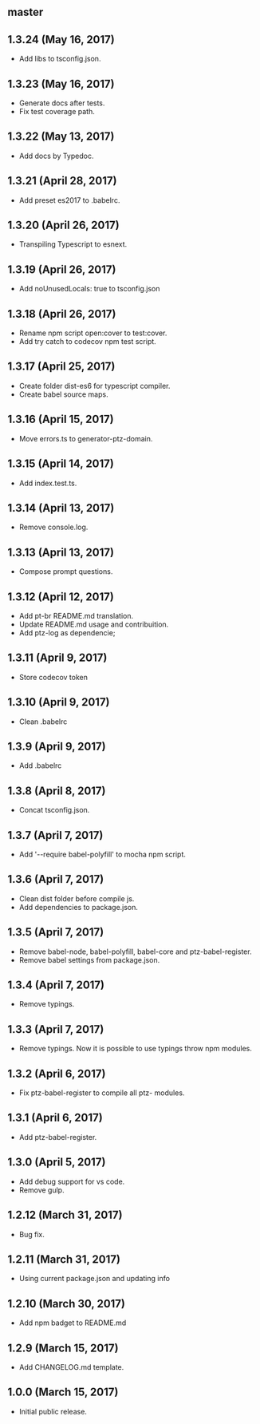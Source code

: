 ## master

## 1.3.24 (May 16, 2017)

* Add libs to tsconfig.json.

## 1.3.23 (May 16, 2017)

* Generate docs after tests.
* Fix test coverage path.

## 1.3.22 (May 13, 2017)

* Add docs by Typedoc.

## 1.3.21 (April 28, 2017)

* Add preset es2017 to .babelrc.

## 1.3.20 (April 26, 2017)

* Transpiling Typescript to esnext.

## 1.3.19 (April 26, 2017)

* Add noUnusedLocals: true to tsconfig.json

## 1.3.18 (April 26, 2017)

* Rename npm script open:cover to test:cover.
* Add try catch to codecov npm test script.

## 1.3.17 (April 25, 2017)

* Create folder dist-es6 for typescript compiler.
* Create babel source maps.

## 1.3.16 (April 15, 2017)

* Move errors.ts to generator-ptz-domain.

## 1.3.15 (April 14, 2017)

* Add index.test.ts.

## 1.3.14 (April 13, 2017)

* Remove console.log.

## 1.3.13 (April 13, 2017)

* Compose prompt questions.

## 1.3.12 (April 12, 2017)

* Add pt-br README.md translation.
* Update README.md usage and contribuition.
* Add ptz-log as dependencie;

## 1.3.11 (April 9, 2017)

* Store codecov token

## 1.3.10 (April 9, 2017)

* Clean .babelrc

## 1.3.9 (April 9, 2017)

* Add .babelrc

## 1.3.8 (April 8, 2017)

* Concat tsconfig.json.

## 1.3.7 (April 7, 2017)

* Add '--require babel-polyfill' to mocha npm script.

## 1.3.6 (April 7, 2017)

* Clean dist folder before compile js.
* Add dependencies to package.json.

## 1.3.5 (April 7, 2017)

* Remove babel-node, babel-polyfill, babel-core and ptz-babel-register.
* Remove babel settings from package.json.

## 1.3.4 (April 7, 2017)

* Remove typings.

## 1.3.3 (April 7, 2017)

* Remove typings. Now it is possible to use typings throw npm modules.

## 1.3.2 (April 6, 2017)

* Fix ptz-babel-register to compile all ptz- modules.

## 1.3.1 (April 6, 2017)

* Add ptz-babel-register.

## 1.3.0 (April 5, 2017)

* Add debug support for vs code.
* Remove gulp.

## 1.2.12 (March 31, 2017)

* Bug fix.

## 1.2.11 (March 31, 2017)

* Using current package.json and updating info

## 1.2.10 (March 30, 2017)

* Add npm badget to README.md

## 1.2.9 (March 15, 2017)

* Add CHANGELOG.md template.

## 1.0.0 (March 15, 2017)

* Initial public release.

